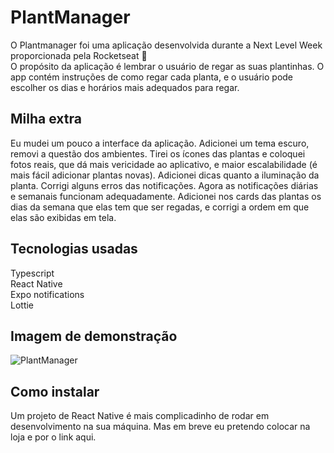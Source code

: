 # PlantManager

O Plantmanager foi uma aplicação desenvolvida durante a Next Level Week proporcionada pela Rocketseat :rocket:
<br/> O propósito da aplicação é lembrar o usuário de regar as suas plantinhas. O app contém instruções de como regar cada planta, e o usuário pode escolher os dias e horários mais adequados para regar.

## Milha extra

Eu mudei um pouco a interface da aplicação. Adicionei um tema escuro, removi a questão dos ambientes. 
Tirei os ícones das plantas e coloquei fotos reais, que dá mais vericidade ao aplicativo, e maior escalabilidade (é mais fácil adicionar plantas novas).
Adicionei dicas quanto a iluminação da planta.
Corrigi alguns erros das notificações. Agora as notificações diárias e semanais funcionam adequadamente. 
Adicionei nos cards das plantas os dias da semana que elas tem que ser regadas, e corrigi a ordem em que elas são exibidas em tela. 

## Tecnologias usadas

Typescript
<br/>React Native
<br/>Expo notifications
<br/>Lottie

## Imagem de demonstração
![PlantManager](/image/image.png)

## Como instalar 

Um projeto de React Native é mais complicadinho de rodar em desenvolvimento na sua máquina. Mas em breve eu pretendo colocar na loja e por o link aqui.
